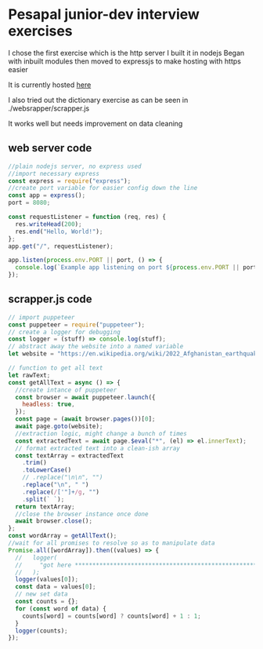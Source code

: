 # Pesapal junior-dev interview exercises

I chose the first exercise which is the http server
I built it in nodejs
Began with inbuilt modules then moved to expressjs to make hosting with https easier

It is currently hosted [here](https://node-server-ted.herokuapp.com/)

I also tried out the dictionary exercise as can be seen in ./websrapper/scrapper.js

It works well but needs improvement on data cleaning

## web server code

```javascript
//plain nodejs server, no express used
//import necessary express
const express = require("express");
//create port variable for easier config down the line
const app = express();
port = 8080;

const requestListener = function (req, res) {
  res.writeHead(200);
  res.end("Hello, World!");
};
app.get("/", requestListener);

app.listen(process.env.PORT || port, () => {
  console.log(`Example app listening on port ${process.env.PORT || port}`);
});
```

## scrapper.js code

```javascript
// import puppeteer
const puppeteer = require("puppeteer");
// create a logger for debugging
const logger = (stuff) => console.log(stuff);
// abstract away the website into a named variable
let website = "https://en.wikipedia.org/wiki/2022_Afghanistan_earthquake";

// function to get all text
let rawText;
const getAllText = async () => {
  //create intance of puppeteer
  const browser = await puppeteer.launch({
    headless: true,
  });
  const page = (await browser.pages())[0];
  await page.goto(website);
  //extraction logic, might change a bunch of times
  const extractedText = await page.$eval("*", (el) => el.innerText);
  // format extracted text into a clean-ish array
  const textArray = extractedText
    .trim()
    .toLowerCase()
    // .replace("\n\n", "")
    .replace("\n", " ")
    .replace(/['"]+/g, "")
    .split(` `);
  return textArray;
  //close the browser instance once done
  await browser.close();
};
const wordArray = getAllText();
//wait for all promises to resolve so as to manipulate data
Promise.all([wordArray]).then((values) => {
  //   logger(
  //     "got here **********************************************************************"
  //   );
  logger(values[0]);
  const data = values[0];
  // new set data
  const counts = {};
  for (const word of data) {
    counts[word] = counts[word] ? counts[word] + 1 : 1;
  }
  logger(counts);
});
```
